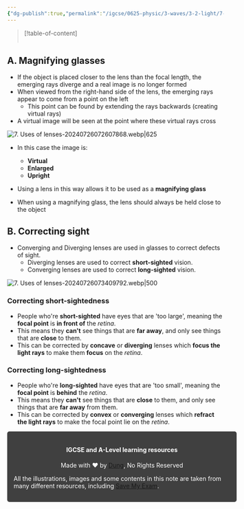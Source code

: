 ```yaml
---
{"dg-publish":true,"permalink":"/igcse/0625-physic/3-waves/3-2-light/7-uses-of-lenses/","tags":["IGCSE","0625-Physics"],"noteIcon":""}
---
```


> [!table-of-content]
> ```table-of-contents
> ```

## A. Magnifying glasses
- If the object is placed closer to the lens than the focal length, the emerging rays diverge and a real image is no longer formed
- When viewed from the right-hand side of the lens, the emerging rays appear to come from a point on the left
    - This point can be found by extending the rays backwards (creating virtual rays)
- A virtual image will be seen at the point where these virtual rays cross

![7. Uses of lenses-20240726072607868.webp|625](/img/user/IGCSE/0625%20-%20Physic/3.%20Waves/3.2.%20Light/Resources/7.%20Uses%20of%20lenses-20240726072607868.webp)

- In this case the image is:
	- **Virtual**
	- **Enlarged**
	- **Upright**

- Using a lens in this way allows it to be used as a **magnifying glass**
- When using a magnifying glass, the lens should always be held close to the object

## B. Correcting sight
- Converging and Diverging lenses are used in glasses to correct defects of sight.
	- Diverging lenses are used to correct **short-sighted** vision.
	- Converging lenses are used to correct **long-sighted** vision.

![7. Uses of lenses-20240726073409792.webp|500](/img/user/IGCSE/0625%20-%20Physic/3.%20Waves/3.2.%20Light/Resources/7.%20Uses%20of%20lenses-20240726073409792.webp)

### Correcting short-sightedness
- People who're **short-sighted** have eyes that are 'too large', meaning the **focal point** is **in front of** the *retina*.
- This means they **can't** see things that are **far away**, and only see things that are **close** to them.
- This can be corrected by **concave** or **diverging** lenses which **focus the light rays** to make them **focus** on the *retina*.

### Correcting long-sightedness
- People who're **long-sighted** have eyes that are 'too small', meaning the **focal point** is **behind** the *retina*.
- This means they **can't** see things that are **close** to them, and only see things that are **far away** from them.
- This can be corrected by **convex** or **converging** lenses which **refract the light rays** to make the focal point lie on the *retina*.


<div class="transclusion internal-embed is-loaded"><div class="markdown-embed">





<div style="background-color: #404040; padding:15px; border-radius: 5px; color: #fff; width: 100%">
<h4 style="text-align: center">IGCSE and A-Level learning resources</h4>
<p style="text-align: center">Made with ♥ by <a href="https://www.facebook.com/luong.tuandung.3/" target="_blank">Dung</a>, No Rights Reserved</p>
<p>All the illustrations, images and some contents in this note are taken from many different resources, including <a href="https://www.savemyexams.com/" target="_blank">Save My Exam</a>.</p>
</div>


</div></div>
